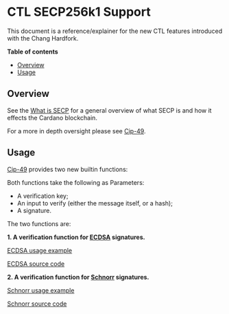 # CTL SECP256k1 Support

This document is a reference/explainer for the new CTL features introduced with the Chang Hardfork.

**Table of contents**
<!-- START doctoc generated TOC please keep comment here to allow auto update -->
<!-- DON'T EDIT THIS SECTION, INSTEAD RE-RUN doctoc TO UPDATE -->

- [Overview](#overview)
- [Usage](#usage)

<!-- END doctoc generated TOC please keep comment here to allow auto update -->
## Overview

See the [What is SECP](https://iohk.io/en/blog/posts/2022/11/03/what-is-secp-and-how-it-drives-cross-chain-development-on-cardano/) for a general overview of what SECP is and how it effects the Cardano blockchain.

For a more in depth oversight please see [Cip-49](https://github.com/mlabs-haskell/CIPs/tree/c5bdd66fe49c19c341499f86cebaa2eef9e90b74/CIP-0049).

## Usage

[Cip-49](https://github.com/mlabs-haskell/CIPs/tree/c5bdd66fe49c19c341499f86cebaa2eef9e90b74/CIP-0049) provides two new builtin functions:

Both functions take the following as Parameters:
- A verification key;
- An input to verify (either the message itself, or a hash);
- A signature.

The two functions are:

**1. A verification function for [ECDSA](https://en.bitcoin.it/wiki/Elliptic_Curve_Digital_Signature_Algorithm) signatures.**

[ECDSA usage example](../examples/ECDSA.purs)

[ECDSA source code](../src/Contract/Crypto/Secp256k1/ECDSA.purs)

**2. A verification function for [Schnorr](https://github.com/bitcoin/bips/blob/master/bip-0340.mediawiki) signatures.**

[Schnorr usage example](../examples/Schnorr.purs)

[Schnorr source code](../src/Contract/Crypto/Secp256k1/Schnorr.purs)
